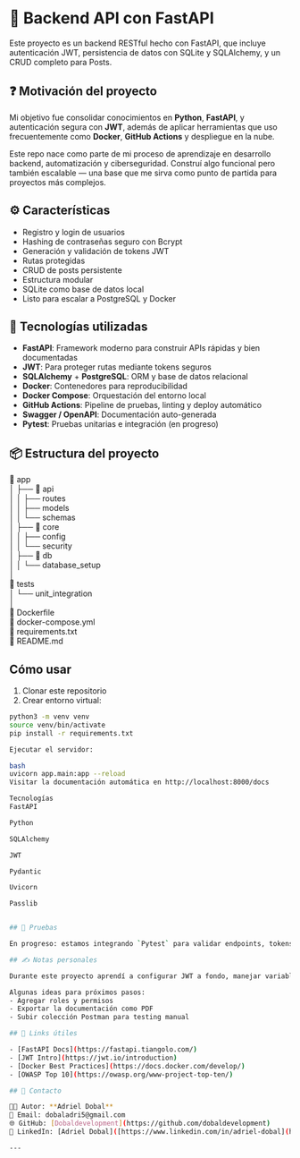 # 🔐 Backend API con FastAPI

Este proyecto es un backend RESTful hecho con FastAPI, que incluye autenticación JWT, persistencia de datos con SQLite y SQLAlchemy, y un CRUD completo para Posts.

## ❓ Motivación del proyecto

Mi objetivo fue consolidar conocimientos en **Python**, **FastAPI**, y autenticación segura con **JWT**, además de aplicar herramientas que uso frecuentemente como **Docker**, **GitHub Actions** y despliegue en la nube.

Este repo nace como parte de mi proceso de aprendizaje en desarrollo backend, automatización y ciberseguridad. Construí algo funcional pero también escalable — una base que me sirva como punto de partida para proyectos más complejos.

## ⚙️ Características

- Registro y login de usuarios
- Hashing de contraseñas seguro con Bcrypt
- Generación y validación de tokens JWT
- Rutas protegidas
- CRUD de posts persistente
- Estructura modular
- SQLite como base de datos local
- Listo para escalar a PostgreSQL y Docker

## 🧠 Tecnologías utilizadas

- **FastAPI**: Framework moderno para construir APIs rápidas y bien documentadas
- **JWT**: Para proteger rutas mediante tokens seguros
- **SQLAlchemy** + **PostgreSQL**: ORM y base de datos relacional
- **Docker**: Contenedores para reproducibilidad
- **Docker Compose**: Orquestación del entorno local
- **GitHub Actions**: Pipeline de pruebas, linting y deploy automático
- **Swagger / OpenAPI**: Documentación auto-generada
- **Pytest**: Pruebas unitarias e integración (en progreso)

## 📦 Estructura del proyecto

📁 app  
│ ├── 📁 api  
│ │ ├── routes  
│ │ ├── models  
│ │ └── schemas  
│ ├── 📁 core  
│ │ ├── config  
│ │ └── security  
│ ├── 📁 db  
│ │ └── database_setup  
│  
📁 tests  
│ └── unit_integration  
│  
📄 Dockerfile  
📄 docker-compose.yml  
📄 requirements.txt  
📄 README.md

## Cómo usar

1. Clonar este repositorio  
2. Crear entorno virtual:

```bash
python3 -m venv venv
source venv/bin/activate
pip install -r requirements.txt

Ejecutar el servidor:

bash
uvicorn app.main:app --reload
Visitar la documentación automática en http://localhost:8000/docs

Tecnologías
FastAPI

Python

SQLAlchemy

JWT

Pydantic

Uvicorn

Passlib


## 🧪 Pruebas

En progreso: estamos integrando `Pytest` para validar endpoints, tokens y comportamiento de errores. También se agregará exportación de reportes de cobertura.

## ✍️ Notas personales

Durante este proyecto aprendí a configurar JWT a fondo, manejar variables de entorno de forma segura, y automatizar pipelines con GitHub Actions. Tardé un poco en adaptar el Dockerfile para producción, pero ahora funciona como base para cualquier backend FastAPI que quiera escalar.

Algunas ideas para próximos pasos:
- Agregar roles y permisos
- Exportar la documentación como PDF
- Subir colección Postman para testing manual

## 📎 Links útiles

- [FastAPI Docs](https://fastapi.tiangolo.com/)
- [JWT Intro](https://jwt.io/introduction)
- [Docker Best Practices](https://docs.docker.com/develop/)
- [OWASP Top 10](https://owasp.org/www-project-top-ten/)

## 📣 Contacto

🧑‍💻 Autor: **Adriel Dobal**  
📧 Email: dobaladri5@gmail.com  
🌐 GitHub: [Dobaldevelopment](https://github.com/dobaldevelopment)  
🔗 LinkedIn: [Adriel Dobal]([https://www.linkedin.com/in/adriel-dobal](https://www.linkedin.com/in/adriel-a-j-dobal-%F0%9F%87%A6%F0%9F%87%B7-%F0%9F%87%BA%F0%9F%87%B8-93799b259/)

---
